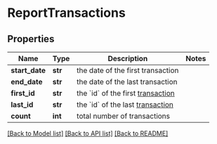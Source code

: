 # ReportTransactions

## Properties
Name | Type | Description | Notes
------------ | ------------- | ------------- | -------------
**start_date** | **str** | the date of the first transaction | 
**end_date** | **str** | the date of the last transaction | 
**first_id** | **str** | the &#x60;id&#x60; of the first [transaction](#transactions) | 
**last_id** | **str** | the &#x60;id&#x60; of the last [transaction](#transactions) | 
**count** | **int** | total number of transactions | 

[[Back to Model list]](../README.md#documentation-for-models) [[Back to API list]](../README.md#documentation-for-api-endpoints) [[Back to README]](../README.md)

